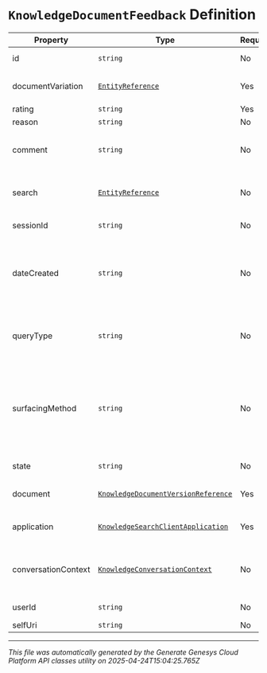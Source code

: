 # `KnowledgeDocumentFeedback` Definition

| Property | Type | Required | Description |
|----------|------|----------|-------------|
| id | `string` | No | The globally unique identifier for the object. |
| documentVariation | [`EntityReference`](entityreference-definition.md) | Yes | The variation of the document on which feedback was given. |
| rating | `string` | Yes | Feedback rating. |
| reason | `string` | No | Feedback reason. |
| comment | `string` | No | Free-text comment of the feedback. Maximum length: 2000 characters. |
| search | [`EntityReference`](entityreference-definition.md) | No | The search that surfaced the document on which feedback was given. |
| sessionId | `string` | No | Knowledge guest session ID. |
| dateCreated | `string` | No | The date and time of the feedback. Date time is represented as an ISO-8601 string. For example: yyyy-MM-ddTHH:mm:ss[.mmm]Z |
| queryType | `string` | No | The type of the query that surfaced the document on which the feedback was given. |
| surfacingMethod | `string` | No | The method how knowledge was surfaced. Article: Full article was shown. Snippet: A snippet from the article was shown. Highlight: A highlighted answer in a snippet was shown. |
| state | `string` | No | The state of the feedback. |
| document | [`KnowledgeDocumentVersionReference`](knowledgedocumentversionreference-definition.md) | Yes | The document on which feedback was given. |
| application | [`KnowledgeSearchClientApplication`](knowledgesearchclientapplication-definition.md) | Yes | The client application from which feedback was given. |
| conversationContext | [`KnowledgeConversationContext`](knowledgeconversationcontext-definition.md) | No | Conversation context information if the feedback is given in the context of a conversation. |
| userId | `string` | No | The ID of the user who created the feedback. |
| selfUri | `string` | No | The URI for this object |

---

*This file was automatically generated by the Generate Genesys Cloud Platform API classes utility on 2025-04-24T15:04:25.765Z*
